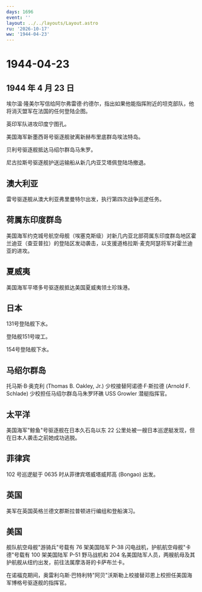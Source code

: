 ```yaml
---
days: 1696
event: ''
layout: ../../layouts/Layout.astro
ru: '2026-10-17'
ww: '1944-04-23'
---
```


# 1944-04-23

## 1944 年 4 月 23 日

埃尔温·隆美尔写信给阿尔弗雷德·约德尔，指出如果他能指挥附近的坦克部队，他将消灭盟军在法国的任何登陆企图。

英印军队进攻印度宁图孔。

美国海军新墨西哥号驱逐舰驶离新赫布里底群岛埃法特岛。

贝利号驱逐舰抵达马绍尔群岛马朱罗。

尼古拉斯号驱逐舰护送运输船从新几内亚艾塔佩登陆场撤退。

## 澳大利亚

雷号驱逐舰从澳大利亚弗里曼特尔出发，执行第四次战争巡逻任务。

## 荷属东印度群岛

美国海军约克城号航空母舰（埃塞克斯级）对新几内亚北部荷属东印度群岛地区霍兰迪亚（查亚普拉）的登陆区发动袭击，以支援道格拉斯·麦克阿瑟将军对霍兰迪亚的进攻。

## 夏威夷

美国海军平塔多号驱逐舰抵达美国夏威夷领土珍珠港。

## 日本

131号登陆舰下水。

登陆舰151号竣工。

154号登陆舰下水。

## 马绍尔群岛

托马斯·B·奥克利 (Thomas B. Oakley, Jr.) 少校接替阿诺德·F·斯拉德 (Arnold
F. Schlade) 少校担任马绍尔群岛马朱罗环礁 USS Growler 潜艇指挥官。

## 太平洋

美国海军"鲸鱼"号驱逐舰在日本久石岛以东 22
公里处被一艘日本巡逻艇发现，但在日本人袭击之前她成功逃脱。

## 菲律宾

102 号巡逻艇于 0635 时从菲律宾塔威塔威邦高 (Bongao) 出发。

## 英国

美军在英国英格兰德文郡斯拉普顿进行编组和登船演习。

## 美国

舰队航空母舰"游骑兵"号载有 76 架美国陆军 P-38
闪电战机，护航航空母舰"卡德"号载有 100 架美国陆军 P-51 野马战机和 204
名美国陆军人员，两艘航母及其护航舰从纽约出发，前往法属摩洛哥的卡萨布兰卡。

在诺福克期间，奥雷利乌斯·巴特利特"阿贝"沃斯勒上校接替邓恩上校担任美国海军博格号驱逐舰的指挥官。